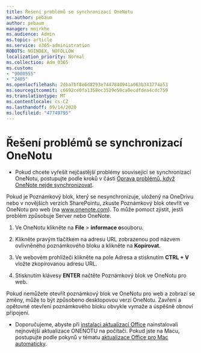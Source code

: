 ```yaml
---
title: Řešení problémů se synchronizací OneNotu
ms.author: pebaum
author: pebaum
manager: mnirkhe
ms.audience: Admin
ms.topic: article
ms.service: o365-administration
ROBOTS: NOINDEX, NOFOLLOW
localization_priority: Normal
ms.collection: Adm_O365
ms.custom:
- "9000555"
- "2405"
ms.openlocfilehash: 2dba7bf8e6d8293e7447840941a063b343774a53
ms.sourcegitcommit: c6692ce0fa1358ec3529e59ca0ecdfdea4cdc759
ms.translationtype: MT
ms.contentlocale: cs-CZ
ms.lasthandoff: 09/14/2020
ms.locfileid: "47749795"
---
```

# <a name="troubleshoot-onenote-sync-issues"></a>Řešení problémů se synchronizací OneNotu

* Pokud chcete vyřešit nejčastější problémy související se synchronizací OneNotu, postupujte podle kroků v části [Oprava problémů, když OneNote nejde synchronizovat](https://support.office.com/article/Fix-issues-when-you-can-t-sync-OneNote-299495ef-66d1-448f-90c1-b785a6968d45).

Pokud je Poznámkový blok, který se nesynchronizuje, uložený na OneDrivu nebo v novějších verzích SharePointu, zkuste Poznámkový blok otevřít ve OneNotu pro web (na www.onenote.com). To může pomoct zjistit, jestli problém způsobuje Server nebo OneNote.

1. Ve OneNotu klikněte na **File**  >  **informace o**souboru.

2. Klikněte pravým tlačítkem na adresu URL zobrazenou pod názvem ovlivněného poznámkového bloku a klikněte na **Kopírovat**.

3. Ve webovém prohlížeči klikněte na pole Adresa a stisknutím **CTRL + V** vložte zkopírovanou adresu URL.

4. Stisknutím klávesy **ENTER** načtěte Poznámkový blok ve OneNotu pro web.

Pokud nemůžete otevřít poznámkový blok ve OneNotu pro web a zobrazí se změny, může to být způsobeno desktopovou verzí OneNotu. Zavření a opětovné otevření poznámkového bloku obvykle vymaže a úspěšně obnoví připojení.

* Doporučujeme, abyste při [instalaci aktualizací Office](https://support.office.com/article/Install-Office-updates-2ab296f3-7f03-43a2-8e50-46de917611c5) nainstalovali nejnovější aktualizace ONENOTU na počítači. Pokud jste na Macu, postupujte podle pokynů v tématu [aktualizace Office pro Mac automaticky](https://support.office.com/article/update-office-for-mac-automatically-bfd1e497-c24d-4754-92ab-910a4074d7c1).